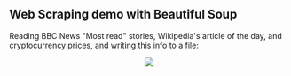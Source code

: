 ## Web Scraping demo with Beautiful Soup

Reading BBC News "Most read" stories, Wikipedia's article of the day, and cryptocurrency prices, and writing this info to a file:

<p align="center">
	<img src="example_output.png"/>
</p>
